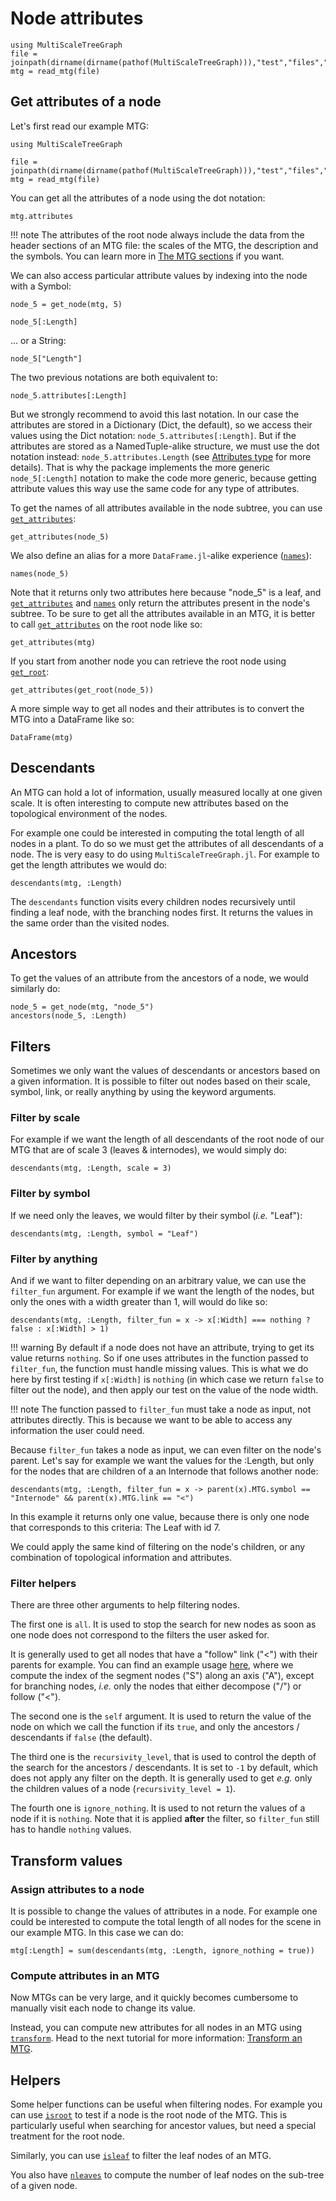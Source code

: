 # Node attributes

```@setup usepkg
using MultiScaleTreeGraph
file = joinpath(dirname(dirname(pathof(MultiScaleTreeGraph))),"test","files","simple_plant.mtg")
mtg = read_mtg(file)
```

## Get attributes of a node

Let's first read our example MTG:

```@example usepkg
using MultiScaleTreeGraph

file = joinpath(dirname(dirname(pathof(MultiScaleTreeGraph))),"test","files","simple_plant.mtg")
mtg = read_mtg(file)
```

You can get all the attributes of a node using the dot notation:

```@example usepkg
mtg.attributes
```

!!! note
    The attributes of the root node always include the data from the header sections of an MTG file: the scales of the MTG, the description and the symbols. You can learn more in [The MTG sections](@ref) if you want.

We can also access particular attribute values by indexing into the node with a Symbol:

```@example usepkg
node_5 = get_node(mtg, 5)

node_5[:Length]
```

... or a String:

```@example usepkg
node_5["Length"]
```

The two previous notations are both equivalent to:

```@example usepkg
node_5.attributes[:Length]
```

But we strongly recommend to avoid this last notation. In our case the attributes are stored in a Dictionary (Dict, the default), so we access their values using the Dict notation: `node_5.attributes[:Length]`. But if the attributes are stored as a NamedTuple-alike structure, we must use the dot notation instead: `node_5.attributes.Length` (see [Attributes type](@ref) for more details). That is why the package implements the more generic `node_5[:Length]` notation to make the code more generic, because getting attribute values this way use the same code for any type of attributes.

To get the names of all attributes available in the node subtree, you can use [`get_attributes`](@ref):

```@example usepkg
get_attributes(node_5)
```

We also define an alias for a more `DataFrame.jl`-alike experience ([`names`](@ref)):

```@example usepkg
names(node_5)
```

Note that it returns only two attributes here because "node_5" is a leaf, and [`get_attributes`](@ref) and [`names`](@ref) only return the attributes present in the node's subtree. To be sure to get all the attributes available in an MTG, it is better to call [`get_attributes`](@ref) on the root node like so:

```@example usepkg
get_attributes(mtg)
```

If you start from another node you can retrieve the root node using [`get_root`](@ref):

```@example usepkg
get_attributes(get_root(node_5))
```

A more simple way to get all nodes and their attributes is to convert the MTG into a DataFrame like so:

```@example usepkg
DataFrame(mtg)
```

## Descendants

An MTG can hold a lot of information, usually measured locally at one given scale. It is often interesting to compute new attributes based on the topological environment of the nodes.

For example one could be interested in computing the total length of all nodes in a plant. To do so we must get the attributes of all descendants of a node. The is very easy to do using `MultiScaleTreeGraph.jl`. For example to get the length attributes we would do:

```@example usepkg
descendants(mtg, :Length)
```

The `descendants` function visits every children nodes recursively until finding a leaf node, with the branching nodes first. It returns the values in the same order than the visited nodes.

## Ancestors

To get the values of an attribute from the ancestors of a node, we would similarly do:

```@example usepkg
node_5 = get_node(mtg, "node_5")
ancestors(node_5, :Length)
```

## Filters

Sometimes we only want the values of descendants or ancestors based on a given information. It is possible to filter out nodes based on their scale, symbol, link, or really anything by using the keyword arguments.

### Filter by scale

For example if we want the length of all descendants of the root node of our MTG that are of scale 3 (leaves & internodes), we would simply do:

```@example usepkg
descendants(mtg, :Length, scale = 3)
```

### Filter by symbol

If we need only the leaves, we would filter by their symbol (*i.e.* "Leaf"):

```@example usepkg
descendants(mtg, :Length, symbol = "Leaf")
```

### Filter by anything

And if we want to filter depending on an arbitrary value, we can use the `filter_fun` argument. For example if we want the length of the nodes, but only the ones with a width greater than 1, will would do like so:

```@example usepkg
descendants(mtg, :Length, filter_fun = x -> x[:Width] === nothing ? false : x[:Width] > 1)
```

!!! warning
    By default if a node does not have an attribute, trying to get its value returns `nothing`. So if one uses attributes in the function passed to `filter_fun`, the function must handle missing values. This is what we do here by first testing if `x[:Width]` is `nothing` (in which case we return `false` to filter out the node), and then apply our test on the value of the node width.

!!! note
    The function passed to `filter_fun` must take a node as input, not attributes directly. This is because we want to be able to access any information the user could need.

Because `filter_fun` takes a node as input, we can even filter on the node's parent. Let's say for example we want the values for the :Length, but only for the nodes that are children of a an Internode that follows another node:

```@example usepkg
descendants(mtg, :Length, filter_fun = x -> parent(x).MTG.symbol == "Internode" && parent(x).MTG.link == "<")
```

In this example it returns only one value, because there is only one node that corresponds to this criteria: The Leaf with id 7.

We could apply the same kind of filtering on the node's children, or any combination of topological information and attributes.

### Filter helpers

There are three other arguments to help filtering nodes.

The first one is `all`. It is used to stop the search for new nodes as soon as one node does not correspond to the filters the user asked for.

It is generally used to get all nodes that have a "follow" link ("<") with their parents for example. You can find an example usage [here](https://github.com/VEZY/Biomass_evaluation_LiDAR/blob/98576d0d2e9b9cfc9588451cc2bce42df68a6c87/1-code/functions.jl#L54), where we compute the index of the segment nodes ("S") along an axis ("A"), except for branching nodes, *i.e.* only the nodes that either decompose ("/") or follow ("<").

The second one is the `self` argument. It is used to return the value of the node on which we call the function if its `true`, and only the ancestors / descendants if `false` (the default).

The third one is the `recursivity_level`, that is used to control the depth of the search for the  ancestors / descendants. It is set to `-1` by default, which does not apply any filter on the depth. It is generally used to get *e.g.* only the children values of a node (`recursivity_level = 1`).

The fourth one is `ignore_nothing`. It is used to not return the values of a node if it is `nothing`. Note that it is applied **after** the filter, so `filter_fun` still has to handle `nothing` values.

## Transform values

### Assign attributes to a node

It is possible to change the values of attributes in a node. For example one could be interested to compute the total length of all nodes for the scene in our example MTG. In this case we can do:

```@example usepkg
mtg[:Length] = sum(descendants(mtg, :Length, ignore_nothing = true))
```

### Compute attributes in an MTG

Now MTGs can be very large, and it quickly becomes cumbersome to manually visit each node to change its value.

Instead, you can compute new attributes for all nodes in an MTG using [`transform`](@ref). Head to the next tutorial for more information: [Transform an MTG](@ref).

## Helpers

Some helper functions can be useful when filtering nodes. For example you can use [`isroot`](@ref) to test if a node is the root node of the MTG. This is particularly useful when searching for ancestor values, but need a special treatment for the root node.

Similarly, you can use [`isleaf`](@ref) to filter the leaf nodes of an MTG.

You also have [`nleaves`](@ref) to compute the number of leaf nodes on the sub-tree of a given node.
